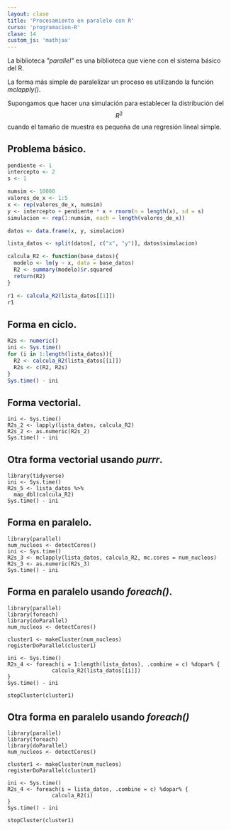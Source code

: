 ```yaml
---
layout: clase
title: 'Procesamiento en paralelo con R'
curso: 'programacion-R'
clase: 14
custom_js: 'mathjax'
---
```



La biblioteca *"parallel"* es una biblioteca que viene con el sistema básico
del R.


La forma más simple de paralelizar un proceso es utilizando la función
*mclapply()*.

Supongamos que hacer una simulación para establecer la distribución del $$R^2$$
cuando el tamaño de muestra es pequeña de una regresión lineal simple.


## Problema básico.

```r
pendiente <- 1
intercepto <- 2
s <- 1

numsim <- 10000
valores_de_x <- 1:5
x <- rep(valores_de_x, numsim)
y <- intercepto + pendiente * x + rnorm(n = length(x), sd = s)
simulacion <- rep(1:numsim, each = length(valores_de_x))

datos <- data.frame(x, y, simulacion)
```

```r
lista_datos <- split(datos[, c("x", "y")], datos$simulacion)
```

```r
calcula_R2 <- function(base_datos){
  modelo <- lm(y ~ x, data = base_datos)
  R2 <- summary(modelo)$r.squared
  return(R2)
}
```

```r
r1 <- calcula_R2(lista_datos[[1]])
r1
```

## Forma en ciclo.

```r
R2s <- numeric()
ini <- Sys.time()
for (i in 1:length(lista_datos)){
  R2 <- calcula_R2(lista_datos[[i]])
  R2s <- c(R2, R2s)
}
Sys.time() - ini
```

## Forma vectorial.

```{r}
ini <- Sys.time()
R2s_2 <- lapply(lista_datos, calcula_R2)
R2s_2 <- as.numeric(R2s_2)
Sys.time() - ini
```

## Otra forma vectorial usando *purrr*.


```{r}
library(tidyverse)
ini <- Sys.time()
R2s_5 <- lista_datos %>%
  map_dbl(calcula_R2)
Sys.time() - ini
```


## Forma en paralelo.

```{r}
library(parallel)
num_nucleos <- detectCores()
ini <- Sys.time()
R2s_3 <- mclapply(lista_datos, calcula_R2, mc.cores = num_nucleos)
R2s_3 <- as.numeric(R2s_3)
Sys.time() - ini
```

## Forma en paralelo usando *foreach()*.

```{r}
library(parallel)
library(foreach)
library(doParallel)
num_nucleos <- detectCores()

cluster1 <- makeCluster(num_nucleos)
registerDoParallel(cluster1)

ini <- Sys.time()
R2s_4 <- foreach(i = 1:length(lista_datos), .combine = c) %dopar% {
              calcula_R2(lista_datos[[i]])
}
Sys.time() - ini

stopCluster(cluster1)
```

## Otra forma en paralelo usando *foreach()*

```{r}
library(parallel)
library(foreach)
library(doParallel)
num_nucleos <- detectCores()

cluster1 <- makeCluster(num_nucleos)
registerDoParallel(cluster1)

ini <- Sys.time()
R2s_4 <- foreach(i = lista_datos, .combine = c) %dopar% {
              calcula_R2(i)
}
Sys.time() - ini

stopCluster(cluster1)
```
